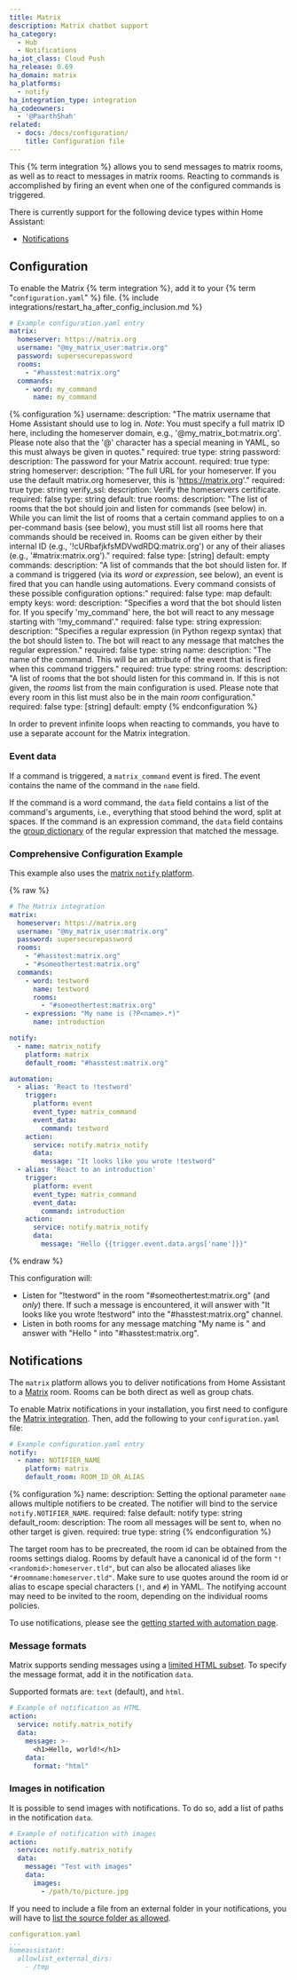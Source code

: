 ```yaml
---
title: Matrix
description: Matrix chatbot support
ha_category:
  - Hub
  - Notifications
ha_iot_class: Cloud Push
ha_release: 0.69
ha_domain: matrix
ha_platforms:
  - notify
ha_integration_type: integration
ha_codeowners:
  - '@PaarthShah'
related:
  - docs: /docs/configuration/
    title: Configuration file
---
```


This {% term integration %} allows you to send messages to matrix rooms, as well as to react to messages in matrix rooms. Reacting to commands is accomplished by firing an event when one of the configured commands is triggered.

There is currently support for the following device types within Home Assistant:

- [Notifications](#notifications)

## Configuration

To enable the Matrix {% term integration %}, add it to your {% term "`configuration.yaml`" %} file.
{% include integrations/restart_ha_after_config_inclusion.md %}

```yaml
# Example configuration.yaml entry
matrix:
  homeserver: https://matrix.org
  username: "@my_matrix_user:matrix.org"
  password: supersecurepassword
  rooms:
    - "#hasstest:matrix.org"
  commands:
    - word: my_command
      name: my_command
```

{% configuration %}
username:
  description: "The matrix username that Home Assistant should use to log in. *Note*: You must specify a full matrix ID here, including the homeserver domain, e.g., '@my_matrix_bot:matrix.org'. Please note also that the '@' character has a special meaning in YAML, so this must always be given in quotes."
  required: true
  type: string
password:
  description: The password for your Matrix account.
  required: true
  type: string
homeserver:
  description: "The full URL for your homeserver. If you use the default matrix.org homeserver, this is 'https://matrix.org'."
  required: true
  type: string
verify_ssl:
  description: Verify the homeservers certificate.
  required: false
  type: string
  default: true
rooms:
  description: "The list of rooms that the bot should join and listen for commands (see below) in. While you can limit the list of rooms that a certain command applies to on a per-command basis (see below), you must still list all rooms here that commands should be received in. Rooms can be given either by their internal ID (e.g., '!cURbafjkfsMDVwdRDQ:matrix.org') or any of their aliases (e.g., '#matrix:matrix.org')."
  required: false
  type: [string]
  default: empty
commands:
  description: "A list of commands that the bot should listen for. If a command is triggered (via its *word* or *expression*, see below), an event is fired that you can handle using automations. Every command consists of these possible configuration options:"
  required: false
  type: map
  default: empty
  keys:
    word:
      description: "Specifies a word that the bot should listen for. If you specify 'my_command' here, the bot will react to any message starting with '!my_command'."
      required: false
      type: string
    expression:
      description: "Specifies a regular expression (in Python regexp syntax) that the bot should listen to. The bot will react to any message that matches the regular expression."
      required: false
      type: string
    name:
      description: "The name of the command. This will be an attribute of the event that is fired when this command triggers."
      required: true
      type: string
    rooms:
      description: "A list of rooms that the bot should listen for this command in. If this is not given, the *rooms* list from the main configuration is used. Please note that every room in this list must also be in the main *room* configuration."
      required: false
      type: [string]
      default: empty
{% endconfiguration %}

<div class="note">

In order to prevent infinite loops when reacting to commands, you have to use a separate account for the Matrix integration.

</div>

### Event data

If a command is triggered, a `matrix_command` event is fired. The event contains the name of the command in the `name` field.

If the command is a word command, the `data` field contains a list of the command's arguments, i.e., everything that stood behind the word, split at spaces. If the command is an expression command, the `data` field contains the [group dictionary](https://docs.python.org/3.6/library/re.html?highlight=re#re.match.groupdict) of the regular expression that matched the message.

### Comprehensive Configuration Example

This example also uses the [matrix `notify` platform](#notifications).

{% raw %}

```yaml
# The Matrix integration
matrix:
  homeserver: https://matrix.org
  username: "@my_matrix_user:matrix.org"
  password: supersecurepassword
  rooms:
    - "#hasstest:matrix.org"
    - "#someothertest:matrix.org"
  commands:
    - word: testword
      name: testword
      rooms:
        - "#someothertest:matrix.org"
    - expression: "My name is (?P<name>.*)"
      name: introduction

notify:
  - name: matrix_notify
    platform: matrix
    default_room: "#hasstest:matrix.org"

automation:
  - alias: 'React to !testword'
    trigger:
      platform: event
      event_type: matrix_command
      event_data:
        command: testword
    action:
      service: notify.matrix_notify
      data:
        message: "It looks like you wrote !testword"
  - alias: 'React to an introduction'
    trigger:
      platform: event
      event_type: matrix_command
      event_data:
        command: introduction
    action:
      service: notify.matrix_notify
      data:
        message: "Hello {{trigger.event.data.args['name']}}"
```

{% endraw %}

This configuration will:

- Listen for "!testword" in the room "#someothertest:matrix.org" (and *only*) there. If such a message is encountered, it will answer with "It looks like you wrote !testword" into the "#hasstest:matrix.org" channel.
- Listen in both rooms for any message matching "My name is <any string>" and answer with "Hello <the string>" into "#hasstest:matrix.org".

## Notifications

The `matrix` platform allows you to deliver notifications from Home Assistant to a [Matrix](https://matrix.org/) room. Rooms can be both direct as well as group chats.

To enable Matrix notifications in your installation, you first need to configure the [Matrix integration](#configuration). Then, add the following to your `configuration.yaml` file:

```yaml
# Example configuration.yaml entry
notify:
  - name: NOTIFIER_NAME
    platform: matrix
    default_room: ROOM_ID_OR_ALIAS
```

{% configuration %}
name:
  description: Setting the optional parameter `name` allows multiple notifiers to be created. The notifier will bind to the service `notify.NOTIFIER_NAME`.
  required: false
  default: notify
  type: string
default_room:
  description: The room all messages will be sent to, when no other target is given.
  required: true
  type: string
{% endconfiguration %}

The target room has to be precreated, the room id can be obtained from the rooms settings dialog. Rooms by default have a canonical id of the form `"!<randomid>:homeserver.tld"`, but can also be allocated aliases like `"#roomname:homeserver.tld"`. Make sure to use quotes around the room id or alias to escape special characters (`!`, and `#`) in YAML. The notifying account may need to be invited to the room, depending on the individual rooms policies.

To use notifications, please see the [getting started with automation page](/getting-started/automation/).


### Message formats

Matrix supports sending messages using a [limited HTML subset](https://spec.matrix.org/v1.2/client-server-api/#mroommessage-msgtypes). To specify the message format, add it in the notification `data`.

Supported formats are: `text` (default), and `html`.

```yaml
# Example of notification as HTML
action:
  service: notify.matrix_notify
  data:
    message: >-
      <h1>Hello, world!</h1>
    data:
      format: "html"
```

### Images in notification

It is possible to send images with notifications. To do so, add a list of paths in the notification `data`.

```yaml
# Example of notification with images
action:
  service: notify.matrix_notify
  data:
    message: "Test with images"
    data:
      images:
        - /path/to/picture.jpg
```

<div class='note'>

If you need to include a file from an external folder in your notifications, you will have to [list the source folder as allowed](/integrations/homeassistant/#allowlist_external_dirs).

```yaml
configuration.yaml
...
homeassistant:
  allowlist_external_dirs:
    - /tmp
```

</div>
